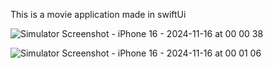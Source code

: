 This is a movie application made in swiftUi


![Simulator Screenshot - iPhone 16 - 2024-11-16 at 00 00 38](https://github.com/user-attachments/assets/12e3bdb0-e17f-42a3-bd0b-06a44a55b32d)


![Simulator Screenshot - iPhone 16 - 2024-11-16 at 00 01 06](https://github.com/user-attachments/assets/34a91f57-d37c-4a32-8977-a723e47f0b7e)

